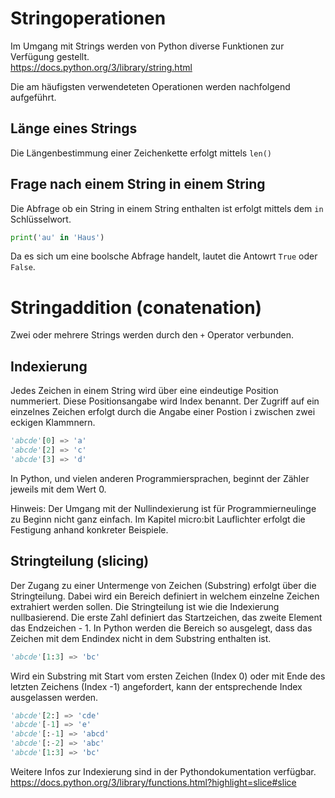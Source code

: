 # Stringoperationen

Im Umgang mit Strings werden von Python diverse Funktionen zur Verfügung gestellt.  
https://docs.python.org/3/library/string.html  

Die am häufigsten verwendeteten Operationen werden nachfolgend aufgeführt.

## Länge eines Strings
Die Längenbestimmung einer Zeichenkette erfolgt mittels `len()`

## Frage nach einem String in einem String
Die Abfrage ob ein String in einem String enthalten ist erfolgt mittels dem `in` Schlüsselwort.
```python
print('au' in 'Haus')
```
Da es sich um eine boolsche Abfrage handelt, lautet die Antowrt `True` oder `False`.

# Stringaddition (conatenation)
Zwei oder mehrere Strings werden durch den `+` Operator verbunden.

## Indexierung
Jedes Zeichen in einem String wird über eine eindeutige Position nummeriert. Diese
Positionsangabe wird Index benannt. Der Zugriff auf ein einzelnes Zeichen erfolgt durch
die Angabe einer Postion i zwischen zwei eckigen Klammnern.
```python
'abcde'[0] => 'a'
'abcde'[2] => 'c'
'abcde'[3] => 'd'
```
In Python, und vielen anderen Programmiersprachen, beginnt der Zähler jeweils mit dem Wert 0.

Hinweis: Der Umgang mit der Nullindexierung ist für Programmierneulinge zu Beginn nicht ganz einfach.
Im Kapitel micro:bit Lauflichter erfolgt die Festigung anhand konkreter Beispiele.

## Stringteilung (slicing)
Der Zugang zu einer Untermenge von Zeichen (Substring) erfolgt über die Stringteilung. Dabei
wird ein Bereich definiert in welchem einzelne Zeichen extrahiert werden sollen.
Die Stringteilung ist wie die Indexierung nullbasierend. Die erste Zahl definiert das Startzeichen,
das zweite Element das Endzeichen - 1. In Python werden die Bereich so ausgelegt, dass das Zeichen
mit dem Endindex nicht in dem Substring enthalten ist.
```python
'abcde'[1:3] => 'bc'
```

Wird ein Substring mit Start vom ersten Zeichen (Index 0) oder mit Ende des letzten Zeichens (Index -1) 
angefordert, kann der entsprechende Index ausgelassen werden.

```python
'abcde'[2:] => 'cde' 
'abcde'[-1] => 'e'
'abcde'[:-1] => 'abcd'
'abcde'[:-2] => 'abc'
'abcde'[1:3] => 'bc'
```
Weitere Infos zur Indexierung sind in der Pythondokumentation verfügbar.    
https://docs.python.org/3/library/functions.html?highlight=slice#slice  